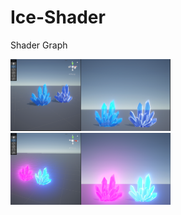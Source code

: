 # Ice-Shader

Shader Graph

<img src="https://github.com/alianilKaradag/Ice-Shader/blob/main/Assets/SS/SS1.png" width="256">

<img src="https://github.com/alianilKaradag/Ice-Shader/blob/main/Assets/SS/SS2.png" width="256">
